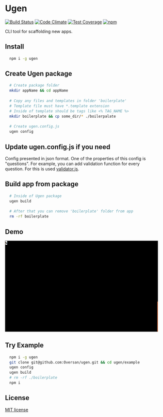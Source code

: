 # Ugen
[![Build Status](https://travis-ci.org/Oversan/ugen.svg?branch=master)](https://travis-ci.org/Oversan/ugen) [![Code Climate](https://codeclimate.com/github/Oversan/ugen/badges/gpa.svg)](https://codeclimate.com/github/Oversan/ugen) [![Test Coverage](https://codeclimate.com/github/Oversan/ugen/badges/coverage.svg)](https://codeclimate.com/github/Oversan/ugen/coverage) [![npm](https://img.shields.io/npm/v/ugen.svg?maxAge=2592000)]()

CLI tool for scaffolding new apps.

## Install

```sh
  npm i -g ugen
```

## Create Ugen package

```sh
  # Create package folder
  mkdir appName && cd appName

  # Copy any files and templates in folder 'boilerplate'
  # Template file must have *.template extension
  # Inside of template should be tags like <% TAG_NAME %>
  mkdir boilerplate && cp some_dir/* ./boilerpalate

  # Create ugen.config.js
  ugen config
```

## Update ugen.config.js if you need

Config presented in json format. One of the properties of this config is "questions". For example, you can add validation function for every question. For this is used [validator.js](https://github.com/chriso/validator.js).

## Build app from package

```sh
  # Inside of Ugen package
  ugen build

  # After that you can remove 'boilerplate' folder from app
  rm -rf boilerplate
```

## Demo

[![](https://raw.githubusercontent.com/Oversan/ugen/master/example/demo.gif)]()

## Try Example

```sh
  npm i -g ugen
  git clone git@github.com:Oversan/ugen.git && cd ugen/example
  ugen config
  ugen build
  # rm -rf ./boilerplate
  npm i
```

## License
[MIT license](https://opensource.org/licenses/MIT)
